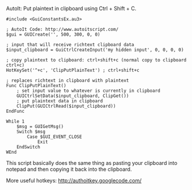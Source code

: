 AutoIt: Put plaintext in clipboard using Ctrl + Shift + C.
```autoit
#include <GuiConstantsEx.au3>

; AutoIt Code: http://www.autoitscript.com/
$gui = GUICreate('', 500, 300, 0, 0)

; input that will receive richtext clipboard data
$input_clipboard = GuiCtrlCreateInput('my hidden input', 0, 0, 0, 0)

; copy plaintext to clipboard: ctrl+shift+c (normal copy to clipboard ctrl+c)
HotKeySet('^+c', 'ClipPutPlainText') ; ctrl+shift+c

; replaces richtext in clipboard with plaintext
Func ClipPutPlainText()
	; set input value to whatever is currently in clipboard
	GUICtrlSetData($input_clipboard, ClipGet())
	; put plaintext data in clipboard
	ClipPut(GUICtrlRead($input_clipboard))
EndFunc

While 1
	$msg = GUIGetMsg()
	Switch $msg
		Case $GUI_EVENT_CLOSE
			Exit
	EndSwitch
WEnd
```
This script basically does the same thing as pasting your clipboard into notepad and then copying it back into the clipboard.

More useful hotkeys:
http://authoitkey.googlecode.com/